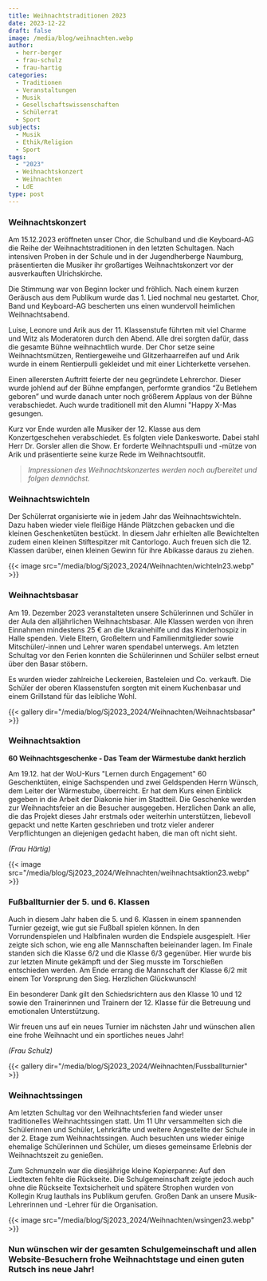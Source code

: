 ```yaml
---
title: Weihnachtstraditionen 2023
date: 2023-12-22
draft: false
image: /media/blog/weihnachten.webp
author:
  - herr-berger
  - frau-schulz
  - frau-hartig
categories:
  - Traditionen
  - Veranstaltungen
  - Musik
  - Gesellschaftswissenschaften
  - Schülerrat
  - Sport
subjects:
  - Musik
  - Ethik/Religion
  - Sport
tags:
  - "2023"
  - Weihnachtskonzert
  - Weihnachten
  - LdE
type: post
---
```

### Weihnachtskonzert

Am 15.12.2023 eröffneten unser Chor, die Schulband und die Keyboard-AG die Reihe der Weihnachtstraditionen in den letzten Schultagen. Nach intensiven Proben in der Schule und in der Jugendherberge Naumburg, präsentierten die Musiker ihr großartiges Weihnachtskonzert vor der ausverkauften Ulrichskirche.

Die Stimmung war von Beginn locker und fröhlich. Nach einem kurzen Geräusch aus dem Publikum wurde das 1. Lied nochmal neu gestartet. Chor, Band und Keyboard-AG bescherten uns einen wundervoll heimlichen Weihnachtsabend.

Luise, Leonore und Arik aus der 11. Klassenstufe führten mit viel Charme und Witz als Moderatoren durch den Abend. Alle drei sorgten dafür, dass die gesamte Bühne weihnachtlich wurde. Der Chor setze seine Weihnachtsmützen, Rentiergeweihe und Glitzerhaarreifen auf und Arik wurde in einem Rentierpulli gekleidet und mit einer Lichterkette versehen.

Einen allerersten Auftritt feierte der neu gegründete Lehrerchor. Dieser wurde johlend auf der Bühne empfangen, performte grandios “Zu Betlehem geboren” und wurde danach unter noch größerem Applaus von der Bühne verabschiedet. Auch wurde traditionell mit den Alumni "Happy X-Mas gesungen.

Kurz vor Ende wurden alle Musiker der 12. Klasse aus dem Konzertgeschehen verabschiedet. Es folgten viele Dankesworte. Dabei stahl Herr Dr. Gorsler allen die Show. Er forderte Weihnachtspulli und -mütze von Arik und präsentierte seine kurze Rede im Weihnachtsoutfit.

> _Impressionen des Weihnachtskonzertes werden noch aufbereitet und folgen demnächst._

### Weihnachtswichteln

Der Schülerrat organisierte wie in jedem Jahr das Weihnachtswichteln. Dazu haben wieder viele fleißige Hände Plätzchen gebacken und die kleinen Geschenketüten bestückt. In diesem Jahr erhielten alle Bewichtelten zudem einen kleinen Stiftespitzer mit Cantorlogo. Auch freuen sich die 12. Klassen darüber, einen kleinen Gewinn für ihre Abikasse daraus zu ziehen.

{{< image src="/media/blog/Sj2023_2024/Weihnachten/wichteln23.webp" >}}

### Weihnachtsbasar

Am 19. Dezember 2023 veranstalteten unsere Schülerinnen und Schüler in der Aula den alljährlichen Weihnachtsbasar. Alle Klassen werden von ihren Einnahmen mindestens 25 € an die Ukrainehilfe und das Kinderhospiz in Halle spenden. Viele Eltern, Großeltern und Familienmitglieder sowie Mitschüler/-innen und Lehrer waren spendabel unterwegs. Am letzten Schultag vor den Ferien konnten die Schülerinnen und Schüler selbst erneut über den Basar stöbern.

Es wurden wieder zahlreiche Leckereien, Basteleien und Co. verkauft. Die Schüler der oberen Klassenstufen sorgten mit einem Kuchenbasar und einem Grillstand für das leibliche Wohl.

{{< gallery dir="/media/blog/Sj2023_2024/Weihnachten/Weihnachtsbasar" >}}

### Weihnachtsaktion

**60 Weihnachtsgeschenke - Das Team der Wärmestube dankt herzlich**

Am 19.12. hat der WoU-Kurs "Lernen durch Engagement" 60 Geschenktüten, einige Sachspenden und zwei Geldspenden Herrn Wünsch, dem Leiter der Wärmestube, überreicht. Er hat dem Kurs einen Einblick gegeben in die Arbeit der Diakonie hier im Stadtteil. Die Geschenke werden zur Weihnachtsfeier an die Besucher ausgegeben. Herzlichen Dank an alle, die das Projekt dieses Jahr erstmals oder weiterhin unterstützen, liebevoll gepackt und nette Karten geschrieben und trotz vieler anderer Verpflichtungen an diejenigen gedacht haben, die man oft nicht sieht.

_(Frau Härtig)_

{{< image src="/media/blog/Sj2023_2024/Weihnachten/weihnachtsaktion23.webp" >}}

### Fußballturnier der 5. und 6. Klassen

Auch in diesem Jahr haben die 5. und 6. Klassen in einem spannenden Turnier gezeigt, wie gut sie Fußball spielen können. In den Vorrundenspielen und Halbfinalen wurden die Endspiele ausgespielt. Hier zeigte sich schon, wie eng alle Mannschaften beieinander lagen. Im Finale standen sich die Klasse 6/2 und die Klasse 6/3 gegenüber. Hier wurde bis zur letzten Minute gekämpft und der Sieg musste im Torschießen entschieden werden. Am Ende errang die Mannschaft der Klasse 6/2 mit einem Tor Vorsprung den Sieg. Herzlichen Glückwunsch!

Ein besonderer Dank gilt den Schiedsrichtern aus den Klasse 10 und 12 sowie den Trainerinnen und Trainern der 12. Klasse für die Betreuung und emotionalen Unterstützung.

Wir freuen uns auf ein neues Turnier im nächsten Jahr und wünschen allen eine frohe Weihnacht und ein sportliches neues Jahr!

_(Frau Schulz)_

{{< gallery dir="/media/blog/Sj2023_2024/Weihnachten/Fussballturnier" >}}

### Weihnachtssingen

Am letzten Schultag vor den Weihnachtsferien fand wieder unser traditionelles Weihnachtssingen statt. Um 11 Uhr versammelten sich die Schülerinnen und Schüler, Lehrkräfte und weitere Angestellte der Schule in der 2. Etage zum Weihnachtssingen. Auch besuchten uns wieder einige ehemalige Schülerinnen und Schüler, um dieses gemeinsame Erlebnis der Weihnachtszeit zu genießen.

Zum Schmunzeln war die diesjährige kleine Kopierpanne: Auf den Liedtexten fehlte die Rückseite. Die Schulgemeinschaft zeigte jedoch auch ohne die Rückseite Textsicherheit und spätere Strophen wurden von Kollegin Krug lauthals ins Publikum gerufen. Großen Dank an unsere Musik-Lehrerinnen und -Lehrer für die Organisation.

{{< image src="/media/blog/Sj2023_2024/Weihnachten/wsingen23.webp" >}}

### Nun wünschen wir der gesamten Schulgemeinschaft und allen Website-Besuchern frohe Weihnachtstage und einen guten Rutsch ins neue Jahr!





